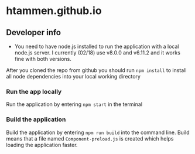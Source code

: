 # htammen.github.io

## Developer info
- You need to have node.js installed to run the application with a local node.js server. I currently (02/18) use v8.0.0 and v6.11.2 and it works fine
with both versions.

After you cloned the repo from github you should run `npm install` to install all node dependencies into your local working directory

### Run the app locally
Run the application by entering `npm start` in the terminal

### Build the application
Build the application by entering `npm run build` into the command line. Build means that a file named `Component-preload.js` is created 
which helps loading the application faster.

